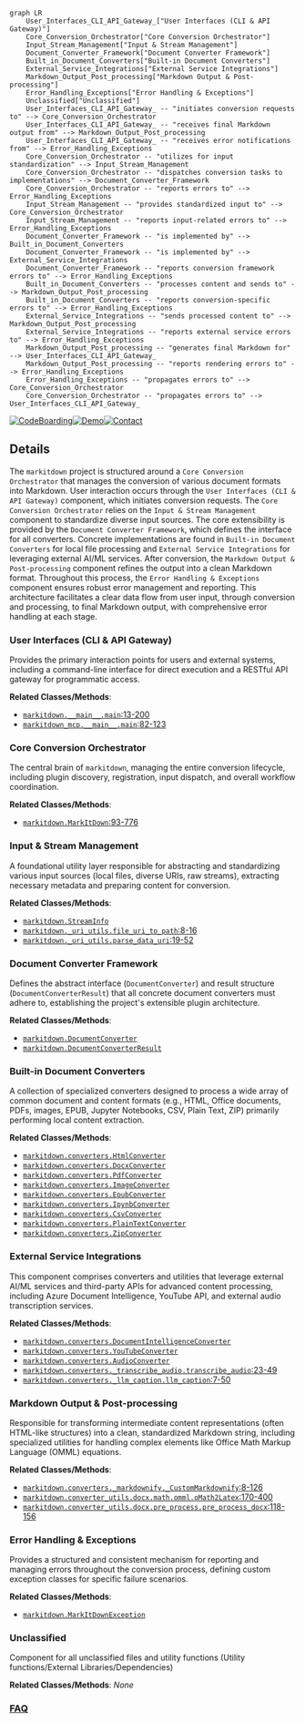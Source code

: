 ```mermaid
graph LR
    User_Interfaces_CLI_API_Gateway_["User Interfaces (CLI & API Gateway)"]
    Core_Conversion_Orchestrator["Core Conversion Orchestrator"]
    Input_Stream_Management["Input & Stream Management"]
    Document_Converter_Framework["Document Converter Framework"]
    Built_in_Document_Converters["Built-in Document Converters"]
    External_Service_Integrations["External Service Integrations"]
    Markdown_Output_Post_processing["Markdown Output & Post-processing"]
    Error_Handling_Exceptions["Error Handling & Exceptions"]
    Unclassified["Unclassified"]
    User_Interfaces_CLI_API_Gateway_ -- "initiates conversion requests to" --> Core_Conversion_Orchestrator
    User_Interfaces_CLI_API_Gateway_ -- "receives final Markdown output from" --> Markdown_Output_Post_processing
    User_Interfaces_CLI_API_Gateway_ -- "receives error notifications from" --> Error_Handling_Exceptions
    Core_Conversion_Orchestrator -- "utilizes for input standardization" --> Input_Stream_Management
    Core_Conversion_Orchestrator -- "dispatches conversion tasks to implementations" --> Document_Converter_Framework
    Core_Conversion_Orchestrator -- "reports errors to" --> Error_Handling_Exceptions
    Input_Stream_Management -- "provides standardized input to" --> Core_Conversion_Orchestrator
    Input_Stream_Management -- "reports input-related errors to" --> Error_Handling_Exceptions
    Document_Converter_Framework -- "is implemented by" --> Built_in_Document_Converters
    Document_Converter_Framework -- "is implemented by" --> External_Service_Integrations
    Document_Converter_Framework -- "reports conversion framework errors to" --> Error_Handling_Exceptions
    Built_in_Document_Converters -- "processes content and sends to" --> Markdown_Output_Post_processing
    Built_in_Document_Converters -- "reports conversion-specific errors to" --> Error_Handling_Exceptions
    External_Service_Integrations -- "sends processed content to" --> Markdown_Output_Post_processing
    External_Service_Integrations -- "reports external service errors to" --> Error_Handling_Exceptions
    Markdown_Output_Post_processing -- "generates final Markdown for" --> User_Interfaces_CLI_API_Gateway_
    Markdown_Output_Post_processing -- "reports rendering errors to" --> Error_Handling_Exceptions
    Error_Handling_Exceptions -- "propagates errors to" --> Core_Conversion_Orchestrator
    Core_Conversion_Orchestrator -- "propagates errors to" --> User_Interfaces_CLI_API_Gateway_
```

[![CodeBoarding](https://img.shields.io/badge/Generated%20by-CodeBoarding-9cf?style=flat-square)](https://github.com/CodeBoarding/CodeBoarding)[![Demo](https://img.shields.io/badge/Try%20our-Demo-blue?style=flat-square)](https://www.codeboarding.org/diagrams)[![Contact](https://img.shields.io/badge/Contact%20us%20-%20contact@codeboarding.org-lightgrey?style=flat-square)](mailto:contact@codeboarding.org)

## Details

The `markitdown` project is structured around a `Core Conversion Orchestrator` that manages the conversion of various document formats into Markdown. User interaction occurs through the `User Interfaces (CLI & API Gateway)` component, which initiates conversion requests. The `Core Conversion Orchestrator` relies on the `Input & Stream Management` component to standardize diverse input sources. The core extensibility is provided by the `Document Converter Framework`, which defines the interface for all converters. Concrete implementations are found in `Built-in Document Converters` for local file processing and `External Service Integrations` for leveraging external AI/ML services. After conversion, the `Markdown Output & Post-processing` component refines the output into a clean Markdown format. Throughout this process, the `Error Handling & Exceptions` component ensures robust error management and reporting. This architecture facilitates a clear data flow from user input, through conversion and processing, to final Markdown output, with comprehensive error handling at each stage.

### User Interfaces (CLI & API Gateway)
Provides the primary interaction points for users and external systems, including a command-line interface for direct execution and a RESTful API gateway for programmatic access.


**Related Classes/Methods**:

- <a href="https://github.com/microsoft/markitdown//blobpackages/markitdown/src/markitdown/__main__.py#L13-L200" target="_blank" rel="noopener noreferrer">`markitdown.__main__.main`:13-200</a>
- <a href="https://github.com/microsoft/markitdown//blobpackages/markitdown-mcp/src/markitdown_mcp/__main__.py#L82-L123" target="_blank" rel="noopener noreferrer">`markitdown_mcp.__main__.main`:82-123</a>


### Core Conversion Orchestrator
The central brain of `markitdown`, managing the entire conversion lifecycle, including plugin discovery, registration, input dispatch, and overall workflow coordination.


**Related Classes/Methods**:

- <a href="https://github.com/microsoft/markitdown//blobpackages/markitdown/src/markitdown/_markitdown.py#L93-L776" target="_blank" rel="noopener noreferrer">`markitdown.MarkItDown`:93-776</a>


### Input & Stream Management
A foundational utility layer responsible for abstracting and standardizing various input sources (local files, diverse URIs, raw streams), extracting necessary metadata and preparing content for conversion.


**Related Classes/Methods**:

- <a href="https://github.com/microsoft/markitdown//blobpackages/markitdown/src/markitdown/_stream_info.py" target="_blank" rel="noopener noreferrer">`markitdown.StreamInfo`</a>
- <a href="https://github.com/microsoft/markitdown//blobpackages/markitdown/src/markitdown/_uri_utils.py#L8-L16" target="_blank" rel="noopener noreferrer">`markitdown._uri_utils.file_uri_to_path`:8-16</a>
- <a href="https://github.com/microsoft/markitdown//blobpackages/markitdown/src/markitdown/_uri_utils.py#L19-L52" target="_blank" rel="noopener noreferrer">`markitdown._uri_utils.parse_data_uri`:19-52</a>


### Document Converter Framework
Defines the abstract interface (`DocumentConverter`) and result structure (`DocumentConverterResult`) that all concrete document converters must adhere to, establishing the project's extensible plugin architecture.


**Related Classes/Methods**:

- <a href="https://github.com/microsoft/markitdown//blobpackages/markitdown/src/markitdown/_base_converter.py" target="_blank" rel="noopener noreferrer">`markitdown.DocumentConverter`</a>
- <a href="https://github.com/microsoft/markitdown//blobpackages/markitdown/src/markitdown/_base_converter.py" target="_blank" rel="noopener noreferrer">`markitdown.DocumentConverterResult`</a>


### Built-in Document Converters
A collection of specialized converters designed to process a wide array of common document and content formats (e.g., HTML, Office documents, PDFs, images, EPUB, Jupyter Notebooks, CSV, Plain Text, ZIP) primarily performing local content extraction.


**Related Classes/Methods**:

- <a href="https://github.com/microsoft/markitdown//blobpackages/markitdown/src/markitdown/converters/_html_converter.py" target="_blank" rel="noopener noreferrer">`markitdown.converters.HtmlConverter`</a>
- <a href="https://github.com/microsoft/markitdown//blobpackages/markitdown/src/markitdown/converters/_docx_converter.py" target="_blank" rel="noopener noreferrer">`markitdown.converters.DocxConverter`</a>
- <a href="https://github.com/microsoft/markitdown//blobpackages/markitdown/src/markitdown/converters/_pdf_converter.py" target="_blank" rel="noopener noreferrer">`markitdown.converters.PdfConverter`</a>
- <a href="https://github.com/microsoft/markitdown//blobpackages/markitdown/src/markitdown/converters/_image_converter.py" target="_blank" rel="noopener noreferrer">`markitdown.converters.ImageConverter`</a>
- <a href="https://github.com/microsoft/markitdown//blobpackages/markitdown/src/markitdown/converters/_epub_converter.py" target="_blank" rel="noopener noreferrer">`markitdown.converters.EpubConverter`</a>
- <a href="https://github.com/microsoft/markitdown//blobpackages/markitdown/src/markitdown/converters/_ipynb_converter.py" target="_blank" rel="noopener noreferrer">`markitdown.converters.IpynbConverter`</a>
- <a href="https://github.com/microsoft/markitdown//blobpackages/markitdown/src/markitdown/converters/_csv_converter.py" target="_blank" rel="noopener noreferrer">`markitdown.converters.CsvConverter`</a>
- <a href="https://github.com/microsoft/markitdown//blobpackages/markitdown/src/markitdown/converters/_plain_text_converter.py" target="_blank" rel="noopener noreferrer">`markitdown.converters.PlainTextConverter`</a>
- <a href="https://github.com/microsoft/markitdown//blobpackages/markitdown/src/markitdown/converters/_zip_converter.py" target="_blank" rel="noopener noreferrer">`markitdown.converters.ZipConverter`</a>


### External Service Integrations
This component comprises converters and utilities that leverage external AI/ML services and third-party APIs for advanced content processing, including Azure Document Intelligence, YouTube API, and external audio transcription services.


**Related Classes/Methods**:

- <a href="https://github.com/microsoft/markitdown//blobpackages/markitdown/src/markitdown/converters/_doc_intel_converter.py" target="_blank" rel="noopener noreferrer">`markitdown.converters.DocumentIntelligenceConverter`</a>
- <a href="https://github.com/microsoft/markitdown//blobpackages/markitdown/src/markitdown/converters/_youtube_converter.py" target="_blank" rel="noopener noreferrer">`markitdown.converters.YouTubeConverter`</a>
- <a href="https://github.com/microsoft/markitdown//blobpackages/markitdown/src/markitdown/converters/_audio_converter.py" target="_blank" rel="noopener noreferrer">`markitdown.converters.AudioConverter`</a>
- <a href="https://github.com/microsoft/markitdown//blobpackages/markitdown/src/markitdown/converters/_transcribe_audio.py#L23-L49" target="_blank" rel="noopener noreferrer">`markitdown.converters._transcribe_audio.transcribe_audio`:23-49</a>
- <a href="https://github.com/microsoft/markitdown//blobpackages/markitdown/src/markitdown/converters/_llm_caption.py#L7-L50" target="_blank" rel="noopener noreferrer">`markitdown.converters._llm_caption.llm_caption`:7-50</a>


### Markdown Output & Post-processing
Responsible for transforming intermediate content representations (often HTML-like structures) into a clean, standardized Markdown string, including specialized utilities for handling complex elements like Office Math Markup Language (OMML) equations.


**Related Classes/Methods**:

- <a href="https://github.com/microsoft/markitdown//blobpackages/markitdown/src/markitdown/converters/_markdownify.py#L8-L126" target="_blank" rel="noopener noreferrer">`markitdown.converters._markdownify._CustomMarkdownify`:8-126</a>
- <a href="https://github.com/microsoft/markitdown//blobpackages/markitdown/src/markitdown/converter_utils/docx/math/omml.py#L170-L400" target="_blank" rel="noopener noreferrer">`markitdown.converter_utils.docx.math.omml.oMath2Latex`:170-400</a>
- <a href="https://github.com/microsoft/markitdown//blobpackages/markitdown/src/markitdown/converter_utils/docx/pre_process.py#L118-L156" target="_blank" rel="noopener noreferrer">`markitdown.converter_utils.docx.pre_process.pre_process_docx`:118-156</a>


### Error Handling & Exceptions
Provides a structured and consistent mechanism for reporting and managing errors throughout the conversion process, defining custom exception classes for specific failure scenarios.


**Related Classes/Methods**:

- <a href="https://github.com/microsoft/markitdown//blobpackages/markitdown/src/markitdown/_exceptions.py" target="_blank" rel="noopener noreferrer">`markitdown.MarkItDownException`</a>


### Unclassified
Component for all unclassified files and utility functions (Utility functions/External Libraries/Dependencies)


**Related Classes/Methods**: _None_



### [FAQ](https://github.com/CodeBoarding/GeneratedOnBoardings/tree/main?tab=readme-ov-file#faq)